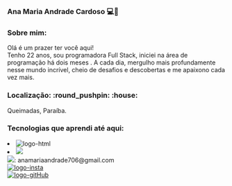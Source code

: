 ### Ana Maria Andrade Cardoso :computer::rocket:
<h3>Sobre mim:</h3>

Olá é um prazer ter você aqui! 
<br>
Tenho 22 anos, sou programadora Full Stack, iniciei na área de programação há dois meses . A cada dia, mergulho mais profundamente nesse mundo incrível, cheio de desafios e descobertas e 
me apaixono cada vez mais. 
<br>


<h3>Localização: :round_pushpin: :house:</h3>

 Queimadas, Paraíba.

<h3>Tecnologias que aprendi até aqui:</h3>
<li>
  <img src="https://img.shields.io/badge/HTML-239120?style=for-the-badge&logo=html5&logoColor=white" alt="logo-html">
</li>
<li>
<img src="https://img.shields.io/badge/CSS-239120?&style=for-the-badge&logo=css3&logoColor=white">
</li>
<img src= "https://img.shields.io/badge/Gmail-D14836?style=for-the-badge&logo=gmail&logoColor=white" alt"logo-gmail">: anamariaandrade706@gmail.com
 <br>
<a href="https://www.instagram.com/ana_mariandrade/" target="_blank"> <img src="https://img.shields.io/badge/Instagram-E4405F?style=for-the-badge&logo=instagram&logoColor=white" alt="logo-insta"></a>
<br>
<a href="https://github.com/AnaMaria-16" target="-blank"> <img src="https://img.shields.io/badge/GitHub-100000?style=for-the-badge&logo=github&logoColor=white" alt="logo-gitHub"></a>




